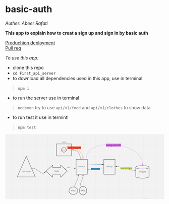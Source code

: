 # basic-auth


*Auther: Abeer Rafati*

**This app to explain how to creat a sign up and sign in by basic auth**   

[Produchion deployment](https://class6awr.herokuapp.com/)    
[Pull req](https://github.com/AbeerAl-Rafati/basic-auth/pull/3)   



*To use this app:*
- clone this repo  
- `cd First_api_server` 
- to download all dependencies used in this app, use in terminal 
> `npm i` 
- to run the server use in terminal  
> `nodemon` 
> try to use `api/v1/food` and `api/v1/clothes` to show data
- to run test it use in termintl 
> `npm test`    




![image](assets/lab6.PNG)